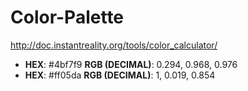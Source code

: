# Color-Palette

http://doc.instantreality.org/tools/color_calculator/

* **HEX**: #4bf7f9 **RGB (DECIMAL)**: 0.294, 0.968, 0.976
* **HEX**: #ff05da **RGB (DECIMAL)**: 1, 0.019, 0.854

